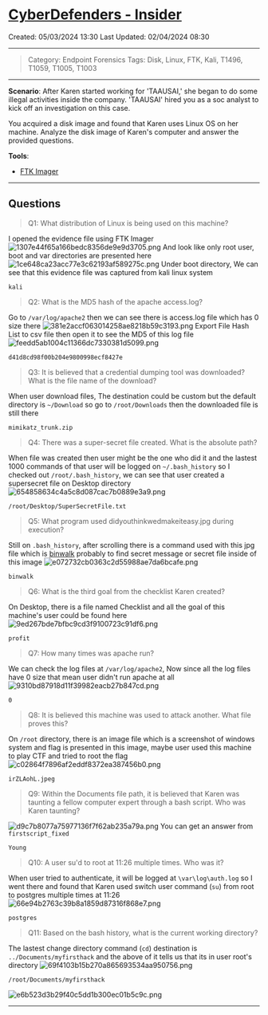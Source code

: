 # [CyberDefenders - Insider](https://cyberdefenders.org/blueteam-ctf-challenges/insider/) 
Created: 05/03/2024 13:30
Last Updated: 02/04/2024 08:30
* * *
>Category: Endpoint Forensics
>Tags: Disk, Linux, FTK, Kali, T1496, T1059, T1005, T1003
* * *
**Scenario**:
After Karen started working for 'TAAUSAI,' she began to do some illegal activities inside the company. 'TAAUSAI' hired you as a soc analyst to kick off an investigation on this case.

You acquired a disk image and found that Karen uses Linux OS on her machine. Analyze the disk image of Karen's computer and answer the provided questions.

**Tools**:
- [FTK Imager](https://accessdata.com/product-download/ftk-imager-version-4-5)
* * *
## Questions
> Q1: What distribution of Linux is being used on this machine?

I opened the evidence file using FTK Imager
![1307e44f65a166bedc8356de9e9d3705.png](../../_resources/1307e44f65a166bedc8356de9e9d3705-1.png)
And look like only root user, boot and var directories are presented here
![1ce648ca23acc77e3c62193af589275c.png](../../_resources/1ce648ca23acc77e3c62193af589275c-1.png)
Under boot directory, We can see that this evidence file was captured from kali linux system
```
kali
```

> Q2: What is the MD5 hash of the apache access.log?

Go to `/var/log/apache2` then we can see there is access.log file which has 0 size there
![381e2accf063014258ae8218b59c3193.png](../../_resources/381e2accf063014258ae8218b59c3193-1.png)
Export File Hash List to csv file then open it to see the MD5 of this log file
![feedd5ab1004c11366dc7330381d5099.png](../../_resources/feedd5ab1004c11366dc7330381d5099-1.png)
```
d41d8cd98f00b204e9800998ecf8427e
```

> Q3: It is believed that a credential dumping tool was downloaded? What is the file name of the download?

When user download files, The destination could be custom but the default directory is `~/Download` so go to `/root/Downloads` then the downloaded file is still there
```
mimikatz_trunk.zip
```

> Q4: There was a super-secret file created. What is the absolute path?

When file was created then user might be the one who did it and the lastest 1000 commands of that user will be logged on `~/.bash_history` so I checked out `/root/.bash_history`, we can see that user created a supersecret file on Desktop directory
![654858634c4a5c8d087cac7b0889e3a9.png](../../_resources/654858634c4a5c8d087cac7b0889e3a9-1.png)
```
/root/Desktop/SuperSecretFile.txt
```

> Q5: What program used didyouthinkwedmakeiteasy.jpg during execution?

Still on `.bash_history`, after scrolling there is a command used with this jpg file which is [binwalk](https://github.com/ReFirmLabs/binwalk) probably to find secret message or secret file inside of this image
![e072732cb0363c2d55988ae7da6bcafe.png](../../_resources/e072732cb0363c2d55988ae7da6bcafe-1.png)
```
binwalk
```

> Q6: What is the third goal from the checklist Karen created?

On Desktop, there is a file named Checklist and all the goal of this machine's user could be found here
![9ed267bde7bfbc9cd3f9100723c91df6.png](../../_resources/9ed267bde7bfbc9cd3f9100723c91df6-1.png)
```
profit
```

> Q7: How many times was apache run?

We can check the log files at `/var/log/apache2`, Now since all the log files have 0 size that mean user didn't run apache at all
![9310bd87918d11f39982eacb27b847cd.png](../../_resources/9310bd87918d11f39982eacb27b847cd-1.png)
```
0
```

> Q8: It is believed this machine was used to attack another. What file proves this?

On `/root` directory, there is an image file which is a screenshot of windows system and flag is presented in this image, maybe user used this machine to play CTF and tried to root the flag 
![c02864f7896af2eddf8372ea387456b0.png](../../_resources/c02864f7896af2eddf8372ea387456b0-1.png)

```
irZLAohL.jpeg
```

> Q9: Within the Documents file path, it is believed that Karen was taunting a fellow computer expert through a bash script. Who was Karen taunting?

![d9c7b8077a75977136f7f62ab235a79a.png](../../_resources/d9c7b8077a75977136f7f62ab235a79a-1.png)
You can get an answer from `firstscript_fixed`  
```
Young
```

> Q10: A user su'd to root at 11:26 multiple times. Who was it?

When user tried to authenticate, it will be logged at `\var\log\auth.log` so I went there and found that Karen used switch user command (`su`) from root to postgres multiple times at 11:26
![66e94b2763c39b8a1859d87316f868e7.png](../../_resources/66e94b2763c39b8a1859d87316f868e7-1.png)

```
postgres
```

> Q11: Based on the bash history, what is the current working directory?

The lastest change directory command (`cd`) destination is `../Documents/myfirsthack` and the above of it tells us that its in user root's directory
![69f4103b15b270a865693534aa950756.png](../../_resources/69f4103b15b270a865693534aa950756-1.png)
```
/root/Documents/myfirsthack
```

![e6b523d3b29f40c5dd1b300ec01b5c9c.png](../../_resources/e6b523d3b29f40c5dd1b300ec01b5c9c.png)
* * *
